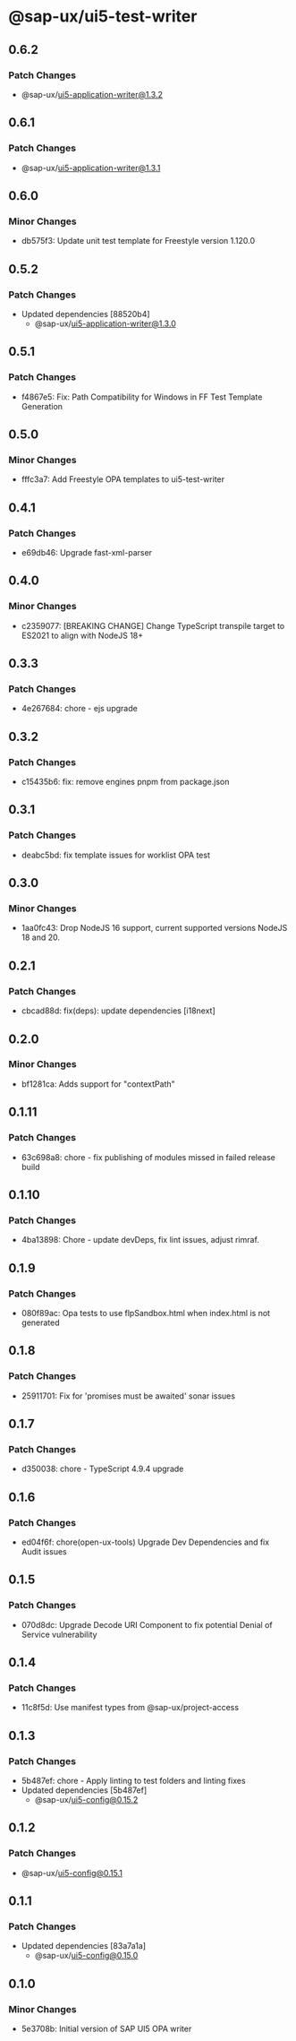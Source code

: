 # @sap-ux/ui5-test-writer

## 0.6.2

### Patch Changes

-   @sap-ux/ui5-application-writer@1.3.2

## 0.6.1

### Patch Changes

-   @sap-ux/ui5-application-writer@1.3.1

## 0.6.0

### Minor Changes

-   db575f3: Update unit test template for Freestyle version 1.120.0

## 0.5.2

### Patch Changes

-   Updated dependencies [88520b4]
    -   @sap-ux/ui5-application-writer@1.3.0

## 0.5.1

### Patch Changes

-   f4867e5: Fix: Path Compatibility for Windows in FF Test Template Generation

## 0.5.0

### Minor Changes

-   fffc3a7: Add Freestyle OPA templates to ui5-test-writer

## 0.4.1

### Patch Changes

-   e69db46: Upgrade fast-xml-parser

## 0.4.0

### Minor Changes

-   c2359077: [BREAKING CHANGE] Change TypeScript transpile target to ES2021 to align with NodeJS 18+

## 0.3.3

### Patch Changes

-   4e267684: chore - ejs upgrade

## 0.3.2

### Patch Changes

-   c15435b6: fix: remove engines pnpm from package.json

## 0.3.1

### Patch Changes

-   deabc5bd: fix template issues for worklist OPA test

## 0.3.0

### Minor Changes

-   1aa0fc43: Drop NodeJS 16 support, current supported versions NodeJS 18 and 20.

## 0.2.1

### Patch Changes

-   cbcad88d: fix(deps): update dependencies [i18next]

## 0.2.0

### Minor Changes

-   bf1281ca: Adds support for "contextPath"

## 0.1.11

### Patch Changes

-   63c698a8: chore - fix publishing of modules missed in failed release build

## 0.1.10

### Patch Changes

-   4ba13898: Chore - update devDeps, fix lint issues, adjust rimraf.

## 0.1.9

### Patch Changes

-   080f89ac: Opa tests to use flpSandbox.html when index.html is not generated

## 0.1.8

### Patch Changes

-   25911701: Fix for 'promises must be awaited' sonar issues

## 0.1.7

### Patch Changes

-   d350038: chore - TypeScript 4.9.4 upgrade

## 0.1.6

### Patch Changes

-   ed04f6f: chore(open-ux-tools) Upgrade Dev Dependencies and fix Audit issues

## 0.1.5

### Patch Changes

-   070d8dc: Upgrade Decode URI Component to fix potential Denial of Service vulnerability

## 0.1.4

### Patch Changes

-   11c8f5d: Use manifest types from @sap-ux/project-access

## 0.1.3

### Patch Changes

-   5b487ef: chore - Apply linting to test folders and linting fixes
-   Updated dependencies [5b487ef]
    -   @sap-ux/ui5-config@0.15.2

## 0.1.2

### Patch Changes

-   @sap-ux/ui5-config@0.15.1

## 0.1.1

### Patch Changes

-   Updated dependencies [83a7a1a]
    -   @sap-ux/ui5-config@0.15.0

## 0.1.0

### Minor Changes

-   5e3708b: Initial version of SAP UI5 OPA writer
